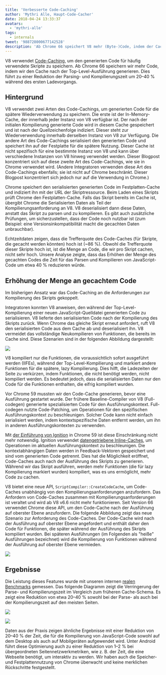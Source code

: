 ```yaml
---
title: 'Verbesserte Code-Caching'
author: 'Mythri Alle, Haupt-Code-Cacher'
date: 2018-04-24 13:33:37
avatars:
  - 'mythri-alle'
tags:
  - internals
tweet: '988728000677142528'
description: 'Ab Chrome 66 speichert V8 mehr (Byte-)Code, indem der Cache nach der Top-Level-Ausführung generiert wird.'
---
```

V8 verwendet [Code-Caching](/blog/code-caching), um den generierten Code für häufig verwendete Skripte zu speichern. Ab Chrome 66 speichern wir mehr Code, indem wir den Cache nach der Top-Level-Ausführung generieren. Dies führt zu einer Reduktion der Parsing- und Kompilierungszeit um 20–40 % während des ersten Ladevorgangs.

<!--truncate-->
## Hintergrund

V8 verwendet zwei Arten des Code-Cachings, um generierten Code für die spätere Wiederverwendung zu speichern. Die erste ist der In-Memory-Cache, der innerhalb jeder Instanz von V8 verfügbar ist. Der nach der initialen Kompilierung generierte Code wird in diesem Cache gespeichert und ist nach der Quellzeichenfolge indiziert. Dieser steht zur Wiederverwendung innerhalb derselben Instanz von V8 zur Verfügung. Die andere Art des Code-Cachings serialisiert den generierten Code und speichert ihn auf der Festplatte für die spätere Nutzung. Dieser Cache ist nicht spezifisch für eine bestimmte Instanz von V8 und kann über verschiedene Instanzen von V8 hinweg verwendet werden. Dieser Blogpost konzentriert sich auf diese zweite Art des Code-Cachings, wie sie in Chrome verwendet wird. (Andere Integratoren verwenden diese Art des Code-Cachings ebenfalls; sie ist nicht auf Chrome beschränkt. Dieser Blogpost konzentriert sich jedoch nur auf die Verwendung in Chrome.)

Chrome speichert den serialisierten generierten Code im Festplatten-Cache und indiziert ihn mit der URL der Skriptressource. Beim Laden eines Skripts prüft Chrome den Festplatten-Cache. Falls das Skript bereits im Cache ist, übergibt Chrome die Serialisierten Daten als Teil der Kompilierungsanforderung an V8. V8 deserialisiert dann diese Daten, anstatt das Skript zu parsen und zu kompilieren. Es gibt auch zusätzliche Prüfungen, um sicherzustellen, dass der Code noch nutzbar ist (zum Beispiel: eine Versionsinkompatibilität macht die gecachten Daten unbrauchbar).

Echtzeitdaten zeigen, dass die Trefferquote des Code-Caches (für Skripte, die gecacht werden könnten) hoch ist (~86 %). Obwohl die Trefferquote dieser Skripte hoch ist, ist die Menge an Code, die wir pro Skript cachen, nicht sehr hoch. Unsere Analyse zeigte, dass das Erhöhen der Menge des gecachten Codes die Zeit für das Parsen und Kompilieren von JavaScript-Code um etwa 40 % reduzieren würde.

## Erhöhung der Menge an gecachtem Code

Im bisherigen Ansatz war das Code-Caching an die Anforderungen zur Kompilierung des Skripts gekoppelt.

Integratoren konnten V8 anweisen, den während der Top-Level-Kompilierung einer neuen JavaScript-Quelldatei generierten Code zu serialisieren. V8 lieferte den serialisierten Code nach der Kompilierung des Skripts zurück. Wenn Chrome das gleiche Skript erneut anfordert, ruft V8 den serialisierten Code aus dem Cache ab und deserialisiert ihn. V8 vermeidet das vollständige Neukompilieren von Funktionen, die bereits im Cache sind. Diese Szenarien sind in der folgenden Abbildung dargestellt:

![](/_img/improved-code-caching/warm-hot-run-1.png)

V8 kompiliert nur die Funktionen, die voraussichtlich sofort ausgeführt werden (IIFEs), während der Top-Level-Kompilierung und markiert andere Funktionen für die spätere, lazy Kompilierung. Dies hilft, die Ladezeiten der Seite zu verkürzen, indem Funktionen, die nicht benötigt werden, nicht kompiliert werden. Es bedeutet jedoch, dass die serialisierten Daten nur den Code für die Funktionen enthalten, die eifrig kompiliert wurden.

Vor Chrome 59 mussten wir den Code-Cache generieren, bevor eine Ausführung gestartet wurde. Der frühere Baseline-Compiler von V8 (Full-codegen) generierte spezialisierten Code für den Ausführungskontext. Full-codegen nutzte Code-Patching, um Operationen für den spezifischen Ausführungskontext zu beschleunigen. Solcher Code kann nicht einfach serialisiert werden, indem kontextspezifische Daten entfernt werden, um ihn in anderen Ausführungskontexten zu verwenden.

Mit [der Einführung von Ignition](/blog/launching-ignition-and-turbofan) in Chrome 59 ist diese Einschränkung nicht mehr notwendig. Ignition verwendet [datengetriebene Inline-Caches](https://www.youtube.com/watch?v=u7zRSm8jzvA), um Operationen im aktuellen Ausführungskontext zu beschleunigen. Die kontextabhängigen Daten werden in Feedback-Vektoren gespeichert und sind vom generierten Code getrennt. Dies hat die Möglichkeit eröffnet, Code-Caches auch nach der Ausführung des Skripts zu generieren. Während wir das Skript ausführen, werden mehr Funktionen (die für lazy Kompilierung markiert wurden) kompiliert, was es uns ermöglicht, mehr Code zu cachen.

V8 bietet eine neue API, `ScriptCompiler::CreateCodeCache`, um Code-Caches unabhängig von den Kompilierungsanforderungen anzufordern. Das Anfordern von Code-Caches zusammen mit Kompilierungsanforderungen ist veraltet und wird ab V8 v6.6 nicht mehr funktionieren. Seit Version 66 verwendet Chrome diese API, um den Code-Cache nach der Ausführung auf oberster Ebene anzufordern. Die folgende Abbildung zeigt das neue Szenario zur Anforderung des Code-Caches. Der Code-Cache wird nach der Ausführung auf oberster Ebene angefordert und enthält daher den Code für Funktionen, die später während der Ausführung des Skripts kompiliert wurden. Bei späteren Ausführungen (im Folgenden als "heiße" Ausführungen bezeichnet) wird die Kompilierung von Funktionen während der Ausführung auf oberster Ebene vermieden.

![](/_img/improved-code-caching/warm-hot-run-2.png)

## Ergebnisse

Die Leistung dieses Features wurde mit unseren internen [realen Benchmarks](https://cs.chromium.org/chromium/src/tools/perf/page_sets/v8_top_25.py?q=v8.top&sq=package:chromium&l=1) gemessen. Das folgende Diagramm zeigt die Verringerung der Parse- und Kompilierungszeit im Vergleich zum früheren Cache-Schema. Es zeigt eine Reduktion von etwa 20–40 % sowohl bei der Parse- als auch bei der Kompilierungszeit auf den meisten Seiten.

![](/_img/improved-code-caching/parse.png)

![](/_img/improved-code-caching/compile.png)

Daten aus der Praxis zeigen ähnliche Ergebnisse mit einer Reduktion von 20–40 % der Zeit, die für die Kompilierung von JavaScript-Code sowohl auf dem Desktop als auch auf Mobilgeräten aufgewendet wird. Unter Android führt diese Optimierung auch zu einer Reduktion von 1–2 % bei übergeordneten Seitennetzwerkmetriken, wie z. B. der Zeit, die eine Webseite benötigt, um interaktiv zu werden. Wir haben auch die Speicher- und Festplattennutzung von Chrome überwacht und keine merklichen Rückschritte festgestellt.

